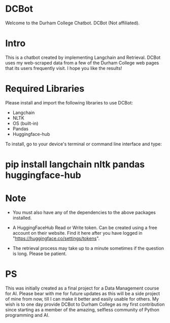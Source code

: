 # DCBot
Welcome to the Durham College Chatbot. DCBot (Not affiliated).

# Intro
This is a chatbot created by implementing Langchain and Retrieval. DCBot uses my web-scraped data from a few of the Durham College web pages that its users frequently visit. I hope you like the results!

# Required Libraries
Please install and import the following libraries to use DCBot:

- Langchain
- NLTK
- OS (built-in)
- Pandas
- Huggingface-hub

To install, go to your device's terminal or command line interface and type:

# pip install langchain nltk pandas huggingface-hub


# Note

- You must also have any of the dependencies to the above packages installed.

- A HuggingFaceHub Read or Write token. Can be created using a free account on their website. Find it here after you have logged in "https://huggingface.co/settings/tokens".

- The retrieval process may take up to a minute sometimes if the question is long. Please be patient.


# PS
This was initially created as a final project for a Data Management course for AI. Please bear with me for future updates as this will be a side project of mine from now, till I can make it better and easily usable for others. My wish is to one day provide DCBot to Durham College as my first contribution since starting as a member of the amazing, selfless community of Python programming and AI.
  
